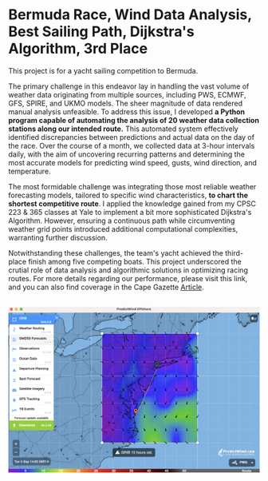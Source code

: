 # Bermuda Race, Wind Data Analysis, Best Sailing Path, Dijkstra's Algorithm, 3rd Place

This project is for a yacht sailing competition to Bermuda.

The primary challenge in this endeavor lay in handling the vast volume of weather data originating from multiple sources, including PWS, ECMWF, GFS, SPIRE, and UKMO models. The sheer magnitude of data rendered manual analysis unfeasible. To address this issue, I developed **a Python program capable of automating the analysis of 20 weather data collection stations along our intended route.** This automated system effectively identified discrepancies between predictions and actual data on the day of the race. Over the course of a month, we collected data at 3-hour intervals daily, with the aim of uncovering recurring patterns and determining the most accurate models for predicting wind speed, gusts, wind direction, and temperature.

The most formidable challenge was integrating those most reliable weather forecasting models, tailored to specific wind characteristics, **to chart the shortest competitive route**. I applied the knowledge gained from my CPSC 223 & 365 classes at Yale to implement a bit more sophisticated Dijkstra's Algorithm. However, ensuring a continuous path while circumventing weather grid points introduced additional computational complexities, warranting further discussion.

Notwithstanding these challenges, the team's yacht achieved the third-place finish among five competing boats. This project underscored the crutial role of data analysis and algorithmic solutions in optimizing racing routes. For more details regarding our performance, please visit this link, and you can also find coverage in the Cape Gazette [Article](https://www.capegazette.com/article/new-jersey-crew-crosses-bay-win-lewes-cup/261257).
<br><br>

![Data Provider, Application Photo, Predict Wind](Source.png)
